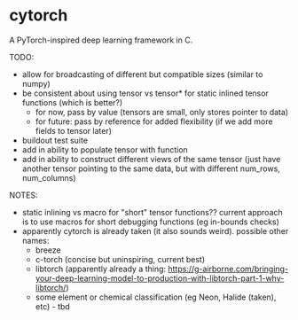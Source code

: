 # cytorch

A PyTorch-inspired deep learning framework in C.

TODO:
- allow for broadcasting of different but compatible sizes (similar to numpy)
- be consistent about using tensor vs tensor* for static inlined tensor functions (which is better?)
    - for now, pass by value (tensors are small, only stores pointer to data)
    - for future: pass by reference for added flexibility (if we add more fields to tensor later)
- buildout test suite
- add in ability to populate tensor with function
- add in ability to construct different views of the same tensor (just have another tensor pointing to the same data, but with different num_rows, num_columns)

NOTES:
- static inlining vs macro for "short" tensor functions?? current approach is to use macros for short debugging functions (eg in-bounds checks)
- apparently cytorch is already taken (it also sounds weird). possible other names:
    - breeze
    - c-torch (concise but uninspiring, current best)
    - libtorch (apparently already a thing: https://g-airborne.com/bringing-your-deep-learning-model-to-production-with-libtorch-part-1-why-libtorch/)
    - some element or chemical classification (eg Neon, Halide (taken), etc)
          - tbd

